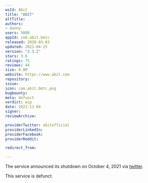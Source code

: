 ```yaml
---
wsId: Abit
title: "ABIT"
altTitle: 
authors:
- danny
users: 5000
appId: com.abit.bmtc
released: 2020-03-03
updated: 2021-04-25
version: "2.3.2"
stars: 3.6
ratings: 75
reviews: 44
size: 8.8M
website: https://www.abit.com
repository: 
issue: 
icon: com.abit.bmtc.png
bugbounty: 
meta: defunct
verdict: wip
date: 2021-11-04
signer: 
reviewArchive:

providerTwitter: abitofficial
providerLinkedIn: 
providerFacebook: 
providerReddit: 

redirect_from:

---
```


The service announced its shutdown on October 4, 2021 via [twitter](https://twitter.com/abitofficial/status/1445005276071952384). 

This service is defunct. 
